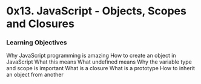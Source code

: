 <!DOCTYPE html>
<html lang = "en">
<body>
<h1>0x13. JavaScript - Objects, Scopes and Closures</h1>
<h3>Learning Objectives</h3>
<p>Why JavaScript programming is amazing
How to create an object in JavaScript
What this means
What undefined means
Why the variable type and scope is important
What is a closure
What is a prototype
How to inherit an object from another
</p>
</body>
</html>
